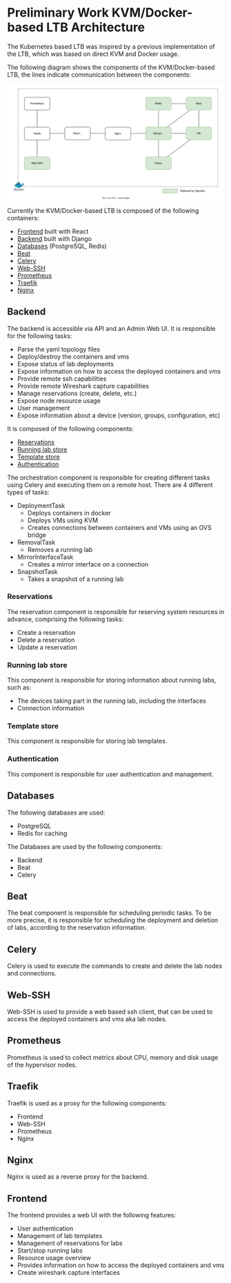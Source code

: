 
# Preliminary Work KVM/Docker-based LTB Architecture

The Kubernetes based LTB was inspired by a previous implementation of the LTB, which was based on direct KVM and Docker usage.

The following diagram shows the components of the KVM/Docker-based LTB, the lines indicate communication between the components:

![KVM/Docker LTB Software Stack](../assets/drawings/Old-LTB-Architecture.drawio.svg)

Currently the KVM/Docker-based LTB is composed of the following containers:

- [Frontend](#frontend) built with React
- [Backend](#backend) built with Django
- [Databases](#databases) (PostgreSQL, Redis)
- [Beat](#beat)
- [Celery](#celery)
- [Web-SSH](#web-ssh)
- [Prometheus](#prometheus)
- [Traefik](#traefik)
- [Nginx](#nginx)

## Backend

The backend is accessible via API and an Admin Web UI.
It is responsible for the following tasks:

- Parse the yaml topology files
- Deploy/destroy the containers and vms
- Expose status of lab deployments
- Expose information on how to access the deployed containers and vms
- Provide remote ssh capabilities
- Provide remote Wireshark capture capabilities
- Manage reservations (create, delete, etc.)
- Expose node resource usage
- User management
- Expose information about a device (version, groups, configuration, etc)

It is composed of the following components:

- [Reservations](#reservations)
- [Running lab store](#running-lab-store)
- [Template store](#template-store)
- [Authentication](#authentication)

The orchestration component is responsible for creating different tasks using Celery and executing them on a remote host.
There are 4 different types of tasks:

- DeploymentTask
    - Deploys containers in docker
    - Deploys VMs using KVM
    - Creates connections between containers and VMs using an OVS bridge
- RemovalTask
    - Removes a running lab
- MirrorInterfaceTask
    - Creates a mirror interface on a connection
- SnapshotTask
    - Takes a snapshot of a running lab

### Reservations

The reservation component is responsible for reserving system resources in advance, comprising the following tasks:

- Create a reservation
- Delete a reservation
- Update a reservation

### Running lab store

This component is responsible for storing information about running labs, such as:

- The devices taking part in the running lab, including the interfaces
- Connection information

### Template store

This component is responsible for storing lab templates.

### Authentication

This component is responsible for user authentication and management.

## Databases

The following databases are used:

- PostgreSQL
- Redis for caching

The Databases are used by the following components:

- Backend
- Beat
- Celery

## Beat

The beat component is responsible for scheduling periodic tasks.
To be more precise, it is responsible for scheduling the deployment and deletion of labs, according to the reservation information.

## Celery

Celery is used to execute the commands to create and delete the lab nodes and connections.

## Web-SSH

Web-SSH is used to provide a web based ssh client, that can be used to access the deployed containers and vms aka lab nodes.

## Prometheus

Prometheus is used to collect metrics about CPU, memory and disk usage of the hypervisor nodes.

## Traefik

Traefik is used as a proxy for the following components:

- Frontend
- Web-SSH
- Prometheus
- Nginx

## Nginx

Nginx is used as a reverse proxy for the backend.

## Frontend

The frontend provides a web UI with the following features:

- User authentication
- Management of lab templates
- Management of reservations for labs
- Start/stop running labs
- Resource usage overview
- Provides information on how to access the deployed containers and vms
- Create wireshark capture interfaces
